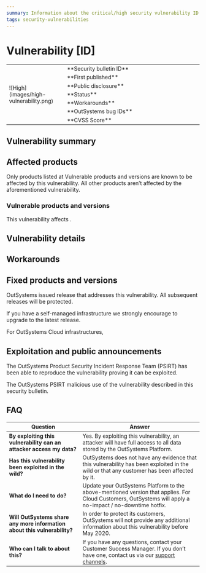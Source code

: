 ```yaml
---
summary: Information about the critical/high security vulnerability ID
tags: security-vulnerabilities
---
```


 <!--- Make sure you also change the ID and the severity above in the summary. Don't change tags. DELETE ALL COMMENT BEFORE YOU COMMIT-->


# Vulnerability [ID] 
<!--- (where ID is the Jira ID as it will appear on the public release notes). -->


<table markdown="1">
<tr>
    <td style="width: 30%;" rowspan="7">![High](images/high-vulnerability.png)</td>
    <td>**Security bulletin ID**</td>
    <td><!---Fill in with ID only --></td>
</tr>
<tr>
    <td>**First published**</td>
    <td><!---Fill in with the date the bulletin was 1st published. Use the format: November 16, 2020 --></td>
</tr>
<tr>
    <td>**Public disclosure**</td>
    <td><!---Fill in with the date of public disclosure. Use the format: November 16, 2020. Can be a date in the future.--></td>
</tr>
<tr>
    <td>**Status**</td>
    <td><!---Fill in with either Embargo phase or Public disclosure--></td>
</tr>
<tr>
    <td>**Workarounds**</td>
    <td><!---Fill in with either Yes or No--></td>
</tr>
<tr>
    <td>**OutSystems bug IDs**</td>
    <td><!---Jira ID(s) that will appear on the public release notes--></td>
</tr>
<tr>
    <td>**CVSS Score**</td>
    <td><!---[score](link to CVSS calculator)--></td>
</tr>
</table>

## Vulnerability summary

<!---Include the details that may be disclosed-->

## Affected products

Only products listed at Vulnerable products and versions are known to be affected by this vulnerability. All other products aren’t affected by the aforementioned vulnerability.

### Vulnerable products and versions

This vulnerability affects <!---name the product and versions affected. Include the description of the affected stacks. (For example for the IDE it can be the Windows or OSX client. For the Platform Server it can be Windows Server with SQL or with Oracle) Exs: all versions of Platform Server up to release 11.8.1 that are using Oracle as the Platform database / all versions of LifeTime from 11.7.1 up to 11.8.0-->.

## Vulnerability details

<!---(If embargo)

Further details on this vulnerability will be published only on the date of public disclosure.

--> 

<!---(If public disclosure)

Details about the vulnerability are as follows:

* Detail 1
* Detail 2

-->

## Workarounds

<!---If no workaround exists

There's no workaround, we strongly advise to update to the fixed versions.

-->

<!---If no workaround exists

Include the details of the workaround

-->

## Fixed products and versions

OutSystems issued release <!---XXX for component XXX. Example: 11.8.3 of Platform Server and release 11.7.5 of LifeTime Management Console-->  that addresses this vulnerability. All subsequent releases will be protected. 

If you have a self-managed infrastructure we strongly encourage to  upgrade to the latest release.

For OutSystems Cloud infrastructures, <!---describe what will be done for the Cloud.-->


## Exploitation and public announcements

The OutSystems Product Security Incident Response Team (PSIRT) has been able to reproduce the vulnerability proving it can be exploited.

<!---To include ONLY if exploit code has been publicly released into the wild:
We have been made aware that exploit code is available in the wild that can be used to facilitate exploring this vulnerability.
-->

The OutSystems PSIRT <!---is aware of / isn’t aware of any--> malicious use of the vulnerability described in this security bulletin.

<!--- Include this section only if there is a member to thank to. If there isn't, remove it.

## Source 

OutSystems would like to thank [Reporter Name](include here the link to the member's profile in the community) for reporting this vulnerability.
-->
 
## FAQ

<!--- (The FAQ is composed of the 4 questions most likely to be asked by the customer, there are some example answers, make sure to review and change them and add new ones if necessary)-->

| Question | Answer |
|---|---|
| **By exploiting this vulnerability can an attacker access my data?** | Yes. By exploiting this vulnerability, an attacker will have full access to all data stored by the OutSystems Platform. |
| **Has this vulnerability been exploited in the wild?** | OutSystems does not have any evidence that this vulnerability has been exploited in the wild or that any customer has been affected by it. |
| **What do I need to do?** | Update your OutSystems Platform to the above-mentioned version that applies. For Cloud Customers, OutSystems will apply a no-impact / no-downtime hotfix. |
| **Will OutSystems share any more information about this vulnerability?** | In order to protect its customers, OutSystems will not provide any additional information about this vulnerability before May 2020. |
| **Who can I talk to about this?** | If you have any questions, contact your Customer Success Manager. If you don’t have one, contact us via our [support channels](https://success.outsystems.com/Support/Enterprise_Customers/OutSystems_Support/01_Contact_OutSystems_technical_support#Contact_Channels). |
